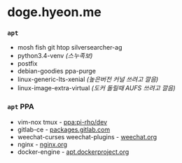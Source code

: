 doge.hyeon.me
========
### `apt`
- mosh fish git htop silversearcher-ag
- python3.4-venv *(스누족보)*
- postfix
- debian-goodies ppa-purge
- linux-generic-lts-xenial *(높은버전 커널 쓰려고 깔음)*
- linux-image-extra-virtual *(도커 돌릴때 AUFS 쓰려고 깔음)*

### `apt` PPA
- vim-nox tmux                   - [ppa:pi-rho/dev](https://launchpad.net/~pi-rho/+archive/ubuntu/dev)
- gitlab-ce                      - [packages.gitlab.com](https://about.gitlab.com/downloads/#ubuntu1404)
- weechat-curses weechat-plugins - [weechat.org](https://weechat.org/download/debian/#instructions)
- nginx                          - [nginx.org](https://www.nginx.com/resources/wiki/start/topics/tutorials/install/)
- docker-engine                  - [apt.dockerproject.org](https://docs.docker.com/engine/installation/linux/ubuntu/)
